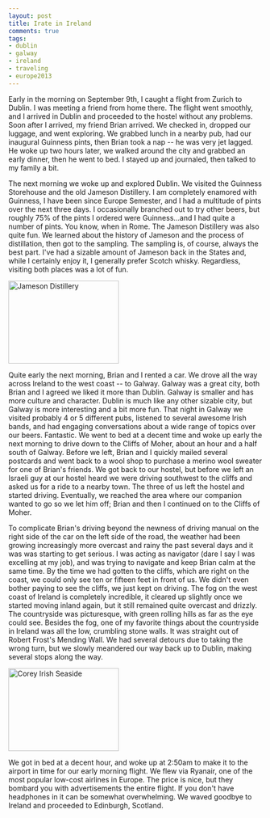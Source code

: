 ```yaml
---
layout: post
title: Irate in Ireland
comments: true
tags:
- dublin
- galway
- ireland
- traveling
- europe2013
---
```

Early in the morning on September 9th, I caught a flight from Zurich to Dublin. I was meeting a friend from home there. The flight went smoothly, and I arrived in Dublin and proceeded to the hostel without any problems. Soon after I arrived, my friend Brian arrived. We checked in, dropped our luggage, and went exploring. We grabbed lunch in a nearby pub, had our inaugural Guinness pints, then Brian took a nap -- he was very jet lagged. He woke up two hours later, we walked around the city and grabbed an early dinner, then he went to bed. I stayed up and journaled, then talked to my family a bit.

The next morning we woke up and explored Dublin. We visited the Guinness Storehouse and the old Jameson Distillery. I am completely enamored with Guinness, I have been since Europe Semester, and I had a multitude of pints over the next three days. I occasionally branched out to try other beers, but roughly 75% of the pints I ordered were Guinness...and I had quite a number of pints. You know, when in Rome. The Jameson Distillery was also quite fun. We learned about the history of Jameson and the process of distillation, then got to the sampling. The sampling is, of course, always the best part. I've had a sizable amount of Jameson back in the States and, while I certainly enjoy it, I generally prefer Scotch whisky. Regardless, visiting both places was a lot of fun.

<a href="{% asset_path full/jameson_distillery.jpg %}"><img alt="Jameson Distillery" src="{% asset_path thumb/jameson_distillery.jpg %}" height="164" width="219" /></a>

Quite early the next morning, Brian and I rented a car. We drove all the way across Ireland to the west coast -- to Galway. Galway was a great city, both Brian and I agreed we liked it more than Dublin. Galway is smaller and has more culture and character. Dublin is much like any other sizable city, but Galway is more interesting and a bit more fun. That night in Galway we visited probably 4 or 5 different pubs, listened to several awesome Irish bands, and had engaging conversations about a wide range of topics over our beers. Fantastic. We went to bed at a decent time and woke up early the next morning to drive down to the Cliffs of Moher, about an hour and a half south of Galway. Before we left, Brian and I quickly mailed several postcards and went back to a wool shop to purchase a merino wool sweater for one of Brian's friends. We got back to our hostel, but before we left an Israeli guy at our hostel heard we were driving southwest to the cliffs and asked us for a ride to a nearby town. The three of us left the hostel and started driving. Eventually, we reached the area where our companion wanted to go so we let him off; Brian and then I continued on to the Cliffs of Moher.

To complicate Brian's driving beyond the newness of driving manual on the right side of the car on the left side of the road, the weather had been growing increasingly more overcast and rainy the past several days and it was was starting to get serious. I was acting as navigator (dare I say I was excelling at my job), and was trying to navigate and keep Brian calm at the same time. By the time we had gotten to the cliffs, which are right on the coast, we could only see ten or fifteen feet in front of us. We didn't even bother paying to see the cliffs, we just kept on driving. The fog on the west coast of Ireland is completely incredible, it cleared up slightly once we started moving inland again, but it still remained quite overcast and drizzly. The countryside was picturesque, with green rolling hills as far as the eye could see. Besides the fog, one of my favorite things about the countryside in Ireland was all the low, crumbling stone walls. It was straight out of Robert Frost's Mending Wall. We had several detours due to taking the wrong turn, but we slowly meandered our way back up to Dublin, making several stops along the way.

<a href="{% asset_path full/corey_irish_seaside.jpg %}"><img alt="Corey Irish Seaside" src="{% asset_path thumb/corey_irish_seaside.jpg %}" height="164" width="219" /></a>

We got in bed at a decent hour, and woke up at 2:50am to make it to the airport in time for our early morning flight. We flew via Ryanair, one of the most popular low-cost airlines in Europe. The price is nice, but they bombard you with advertisements the entire flight. If you don't have headphones in it can be somewhat overwhelming. We waved goodbye to Ireland and proceeded to Edinburgh, Scotland.
